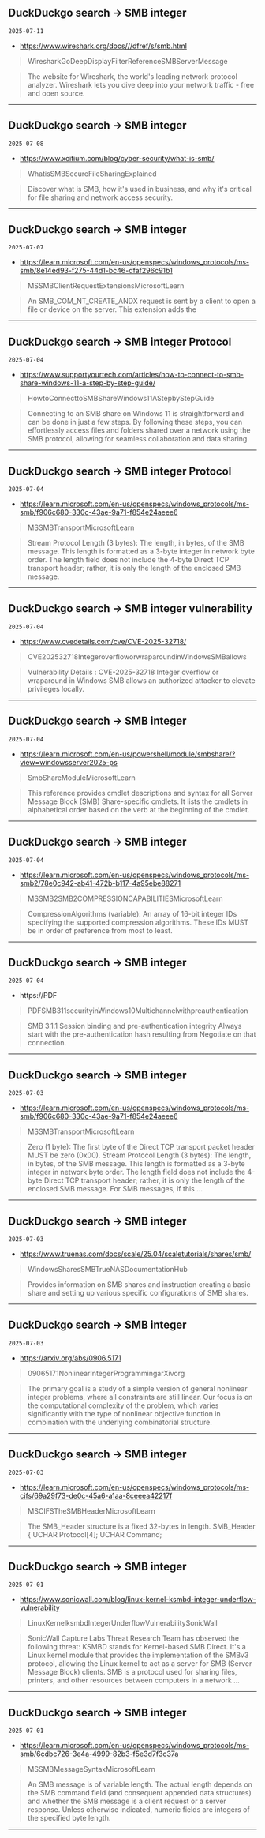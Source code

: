 ## DuckDuckgo search -> SMB integer
`2025-07-11`

* https://www.wireshark.org/docs///dfref/s/smb.html

<blockquote>
 WiresharkGoDeepDisplayFilterReferenceSMBServerMessage
</blockquote>
<blockquote>
The website for Wireshark, the world's leading network protocol analyzer. Wireshark lets you dive deep into your network traffic - free and open source.
</blockquote>

---

## DuckDuckgo search -> SMB integer
`2025-07-08`

* https://www.xcitium.com/blog/cyber-security/what-is-smb/

<blockquote>
 WhatisSMBSecureFileSharingExplained
</blockquote>
<blockquote>
Discover what is SMB, how it's used in business, and why it's critical for file sharing and network access security.
</blockquote>

---

## DuckDuckgo search -> SMB integer
`2025-07-07`

* https://learn.microsoft.com/en-us/openspecs/windows_protocols/ms-smb/8e14ed93-f275-44d1-bc46-dfaf296c91b1

<blockquote>
 MSSMBClientRequestExtensionsMicrosoftLearn
</blockquote>
<blockquote>
An SMB_COM_NT_CREATE_ANDX request is sent by a client to open a file or device on the server. This extension adds the
</blockquote>

---

## DuckDuckgo search -> SMB integer Protocol
`2025-07-04`

* https://www.supportyourtech.com/articles/how-to-connect-to-smb-share-windows-11-a-step-by-step-guide/

<blockquote>
 HowtoConnecttoSMBShareWindows11AStepbyStepGuide
</blockquote>
<blockquote>
Connecting to an SMB share on Windows 11 is straightforward and can be done in just a few steps. By following these steps, you can effortlessly access files and folders shared over a network using the SMB protocol, allowing for seamless collaboration and data sharing.
</blockquote>

---

## DuckDuckgo search -> SMB integer Protocol
`2025-07-04`

* https://learn.microsoft.com/en-us/openspecs/windows_protocols/ms-smb/f906c680-330c-43ae-9a71-f854e24aeee6

<blockquote>
 MSSMBTransportMicrosoftLearn
</blockquote>
<blockquote>
Stream Protocol Length (3 bytes): The length, in bytes, of the SMB message. This length is formatted as a 3-byte integer in network byte order. The length field does not include the 4-byte Direct TCP transport header; rather, it is only the length of the enclosed SMB message.
</blockquote>

---

## DuckDuckgo search -> SMB integer vulnerability
`2025-07-04`

* https://www.cvedetails.com/cve/CVE-2025-32718/

<blockquote>
 CVE202532718IntegeroverfloworwraparoundinWindowsSMBallows
</blockquote>
<blockquote>
Vulnerability Details : CVE-2025-32718 Integer overflow or wraparound in Windows SMB allows an authorized attacker to elevate privileges locally.
</blockquote>

---

## DuckDuckgo search -> SMB integer
`2025-07-04`

* https://learn.microsoft.com/en-us/powershell/module/smbshare/?view=windowsserver2025-ps

<blockquote>
 SmbShareModuleMicrosoftLearn
</blockquote>
<blockquote>
This reference provides cmdlet descriptions and syntax for all Server Message Block (SMB) Share-specific cmdlets. It lists the cmdlets in alphabetical order based on the verb at the beginning of the cmdlet.
</blockquote>

---

## DuckDuckgo search -> SMB integer
`2025-07-04`

* https://learn.microsoft.com/en-us/openspecs/windows_protocols/ms-smb2/78e0c942-ab41-472b-b117-4a95ebe88271

<blockquote>
 MSSMB2SMB2COMPRESSIONCAPABILITIESMicrosoftLearn
</blockquote>
<blockquote>
CompressionAlgorithms (variable): An array of 16-bit integer IDs specifying the supported compression algorithms. These IDs MUST be in order of preference from most to least.
</blockquote>

---

## DuckDuckgo search -> SMB integer
`2025-07-04`

* https://PDF

<blockquote>
 PDFSMB311securityinWindows10Multichannelwithpreauthentication
</blockquote>
<blockquote>
SMB 3.1.1 Session binding and pre-authentication integrity Always start with the pre-authentication hash resulting from Negotiate on that connection.
</blockquote>

---

## DuckDuckgo search -> SMB integer
`2025-07-03`

* https://learn.microsoft.com/en-us/openspecs/windows_protocols/ms-smb/f906c680-330c-43ae-9a71-f854e24aeee6

<blockquote>
 MSSMBTransportMicrosoftLearn
</blockquote>
<blockquote>
Zero (1 byte): The first byte of the Direct TCP transport packet header MUST be zero (0x00). Stream Protocol Length (3 bytes): The length, in bytes, of the SMB message. This length is formatted as a 3-byte integer in network byte order. The length field does not include the 4-byte Direct TCP transport header; rather, it is only the length of the enclosed SMB message. For SMB messages, if this ...
</blockquote>

---

## DuckDuckgo search -> SMB integer
`2025-07-03`

* https://www.truenas.com/docs/scale/25.04/scaletutorials/shares/smb/

<blockquote>
 WindowsSharesSMBTrueNASDocumentationHub
</blockquote>
<blockquote>
Provides information on SMB shares and instruction creating a basic share and setting up various specific configurations of SMB shares.
</blockquote>

---

## DuckDuckgo search -> SMB integer
`2025-07-03`

* https://arxiv.org/abs/0906.5171

<blockquote>
 09065171NonlinearIntegerProgrammingarXivorg
</blockquote>
<blockquote>
The primary goal is a study of a simple version of general nonlinear integer problems, where all constraints are still linear. Our focus is on the computational complexity of the problem, which varies significantly with the type of nonlinear objective function in combination with the underlying combinatorial structure.
</blockquote>

---

## DuckDuckgo search -> SMB integer
`2025-07-03`

* https://learn.microsoft.com/en-us/openspecs/windows_protocols/ms-cifs/69a29f73-de0c-45a6-a1aa-8ceeea42217f

<blockquote>
 MSCIFSTheSMBHeaderMicrosoftLearn
</blockquote>
<blockquote>
The SMB_Header structure is a fixed 32-bytes in length. SMB_Header { UCHAR Protocol[4]; UCHAR Command;
</blockquote>

---

## DuckDuckgo search -> SMB integer
`2025-07-01`

* https://www.sonicwall.com/blog/linux-kernel-ksmbd-integer-underflow-vulnerability

<blockquote>
 LinuxKernelksmbdIntegerUnderflowVulnerabilitySonicWall
</blockquote>
<blockquote>
SonicWall Capture Labs Threat Research Team has observed the following threat: KSMBD stands for Kernel-based SMB Direct. It's a Linux kernel module that provides the implementation of the SMBv3 protocol, allowing the Linux kernel to act as a server for SMB (Server Message Block) clients. SMB is a protocol used for sharing files, printers, and other resources between computers in a network ...
</blockquote>

---

## DuckDuckgo search -> SMB integer
`2025-07-01`

* https://learn.microsoft.com/en-us/openspecs/windows_protocols/ms-smb/6cdbc726-3e4a-4999-82b3-f5e3d7f3c37a

<blockquote>
 MSSMBMessageSyntaxMicrosoftLearn
</blockquote>
<blockquote>
An SMB message is of variable length. The actual length depends on the SMB command field (and consequent appended data structures) and whether the SMB message is a client request or a server response. Unless otherwise indicated, numeric fields are integers of the specified byte length.
</blockquote>

---

